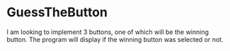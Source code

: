 # GuessTheButton
I am looking to implement 3 buttons, one of which will be the winning button. The program will display if the winning button was selected or not.  
